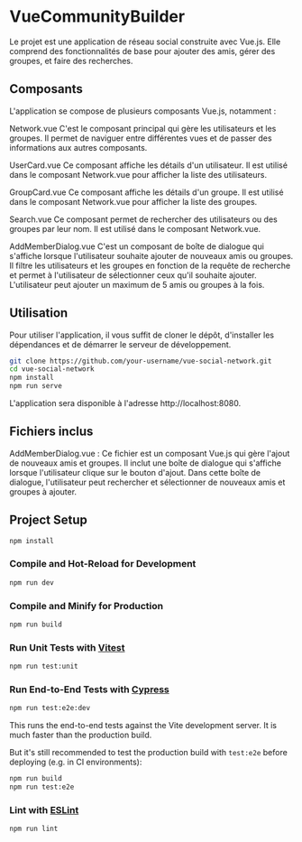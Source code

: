 #  VueCommunityBuilder

Le projet est une application de réseau social construite avec Vue.js. Elle comprend des fonctionnalités de base pour ajouter des amis, gérer des groupes, et faire des recherches.

## Composants

L'application se compose de plusieurs composants Vue.js, notamment :

Network.vue
C'est le composant principal qui gère les utilisateurs et les groupes. Il permet de naviguer entre différentes vues et de passer des informations aux autres composants.

UserCard.vue
Ce composant affiche les détails d'un utilisateur. Il est utilisé dans le composant Network.vue pour afficher la liste des utilisateurs.

GroupCard.vue
Ce composant affiche les détails d'un groupe. Il est utilisé dans le composant Network.vue pour afficher la liste des groupes.

Search.vue
Ce composant permet de rechercher des utilisateurs ou des groupes par leur nom. Il est utilisé dans le composant Network.vue.

AddMemberDialog.vue
C'est un composant de boîte de dialogue qui s'affiche lorsque l'utilisateur souhaite ajouter de nouveaux amis ou groupes. Il filtre les utilisateurs et les groupes en fonction de la requête de recherche et permet à l'utilisateur de sélectionner ceux qu'il souhaite ajouter. L'utilisateur peut ajouter un maximum de 5 amis ou groupes à la fois.

## Utilisation

Pour utiliser l'application, il vous suffit de cloner le dépôt, d'installer les dépendances et de démarrer le serveur de développement.
```sh
git clone https://github.com/your-username/vue-social-network.git
cd vue-social-network
npm install
npm run serve
```
L'application sera disponible à l'adresse http://localhost:8080.

## Fichiers inclus

AddMemberDialog.vue : Ce fichier est un composant Vue.js qui gère l'ajout de nouveaux amis et groupes. Il inclut une boîte de dialogue qui s'affiche lorsque l'utilisateur clique sur le bouton d'ajout. Dans cette boîte de dialogue, l'utilisateur peut rechercher et sélectionner de nouveaux amis et groupes à ajouter.

## Project Setup

```sh
npm install
```

### Compile and Hot-Reload for Development

```sh
npm run dev
```

### Compile and Minify for Production

```sh
npm run build
```

### Run Unit Tests with [Vitest](https://vitest.dev/)

```sh
npm run test:unit
```

### Run End-to-End Tests with [Cypress](https://www.cypress.io/)

```sh
npm run test:e2e:dev
```

This runs the end-to-end tests against the Vite development server.
It is much faster than the production build.

But it's still recommended to test the production build with `test:e2e` before deploying (e.g. in CI environments):

```sh
npm run build
npm run test:e2e
```

### Lint with [ESLint](https://eslint.org/)

```sh
npm run lint
```
